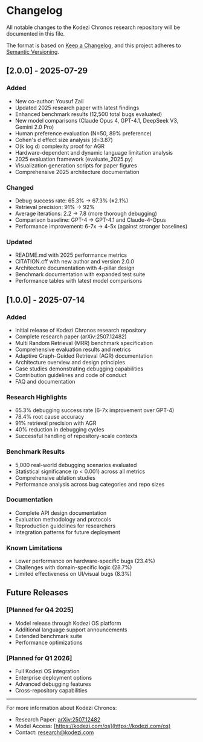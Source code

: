 # Changelog

All notable changes to the Kodezi Chronos research repository will be documented in this file.

The format is based on [Keep a Changelog](https://keepachangelog.com/en/1.0.0/),
and this project adheres to [Semantic Versioning](https://semver.org/spec/v2.0.0.html).

## [2.0.0] - 2025-07-29

### Added
- New co-author: Yousuf Zaii
- Updated 2025 research paper with latest findings
- Enhanced benchmark results (12,500 total bugs evaluated)
- New model comparisons (Claude Opus 4, GPT-4.1, DeepSeek V3, Gemini 2.0 Pro)
- Human preference evaluation (N=50, 89% preference)
- Cohen's d effect size analysis (d=3.87)
- O(k log d) complexity proof for AGR
- Hardware-dependent and dynamic language limitation analysis
- 2025 evaluation framework (evaluate_2025.py)
- Visualization generation scripts for paper figures
- Comprehensive 2025 architecture documentation

### Changed
- Debug success rate: 65.3% → 67.3% (±2.1%)
- Retrieval precision: 91% → 92%
- Average iterations: 2.2 → 7.8 (more thorough debugging)
- Comparison baseline: GPT-4 → GPT-4.1 and Claude-4-Opus
- Performance improvement: 6-7x → 4-5x (against stronger baselines)

### Updated
- README.md with 2025 performance metrics
- CITATION.cff with new author and version 2.0.0
- Architecture documentation with 4-pillar design
- Benchmark documentation with expanded test suite
- Performance tables with latest model comparisons

## [1.0.0] - 2025-07-14

### Added
- Initial release of Kodezi Chronos research repository
- Complete research paper (arXiv:2507.12482)
- Multi Random Retrieval (MRR) benchmark specification
- Comprehensive evaluation results and metrics
- Adaptive Graph-Guided Retrieval (AGR) documentation
- Architecture overview and design principles
- Case studies demonstrating debugging capabilities
- Contribution guidelines and code of conduct
- FAQ and documentation

### Research Highlights
- 65.3% debugging success rate (6-7x improvement over GPT-4)
- 78.4% root cause accuracy
- 91% retrieval precision with AGR
- 40% reduction in debugging cycles
- Successful handling of repository-scale contexts

### Benchmark Results
- 5,000 real-world debugging scenarios evaluated
- Statistical significance (p < 0.001) across all metrics
- Comprehensive ablation studies
- Performance analysis across bug categories and repo sizes

### Documentation
- Complete API design documentation
- Evaluation methodology and protocols
- Reproduction guidelines for researchers
- Integration patterns for future deployment

### Known Limitations
- Lower performance on hardware-specific bugs (23.4%)
- Challenges with domain-specific logic (28.7%)
- Limited effectiveness on UI/visual bugs (8.3%)

## Future Releases

### [Planned for Q4 2025]
- Model release through Kodezi OS platform
- Additional language support announcements
- Extended benchmark suite
- Performance optimizations

### [Planned for Q1 2026]
- Full Kodezi OS integration
- Enterprise deployment options
- Advanced debugging features
- Cross-repository capabilities

---

For more information about Kodezi Chronos:
- Research Paper: [arXiv:2507.12482](https://arxiv.org/abs/2507.12482)
- Model Access: [https://kodezi.com/os](https://kodezi.com/os)
- Contact: research@kodezi.com